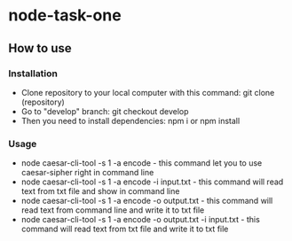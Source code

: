 # node-task-one

## How to use
### Installation
* Clone repository to your local computer with this command: git clone (repository)
* Go to "develop" branch: git checkout develop
* Then you need to install dependencies: npm i or npm install
    
### Usage
* node caesar-cli-tool -s 1 -a encode - this command let you to use caesar-sipher right in command line
* node caesar-cli-tool -s 1 -a encode -i input.txt - this command will read text from txt file and show in command line
* node caesar-cli-tool -s 1 -a encode -o output.txt - this command will read text from command line and write it to txt file
* node caesar-cli-tool -s 1 -a encode -o output.txt -i input.txt - this command will read text from txt file and write it to txt file
